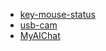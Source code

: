 


- [key-mouse-status](https://floatingping.github.io/HtmlTool/kay-mouse/key-mouse-status.html)
- [usb-cam](https://floatingping.github.io/HtmlTool/usb-cam/usb-cam.html)
- [MyAIChat](https://floatingping.github.io/HtmlTool/static/MyAIChat/index.html)

